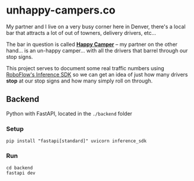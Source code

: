 # unhappy-campers.co

My partner and I live on a very busy corner here in Denver, there's a local bar that attracts a lot of out of towners, delivery drivers, etc... 

The bar in question is called **[Happy Camper](https://happycamper.pizza/denver/)** – my partner on the other hand... is an un-happy camper... with all the drivers that barrel through our stop signs.

This project serves to document some real traffic numbers using [RoboFlow's Inference SDK](https://roboflow.com/?ref=unhappy-camper) so we can get an idea of just how many drivers **stop** at our stop signs and how many simply roll on through.

## Backend
Python with FastAPI, located in the `./backend` folder

### Setup
```shell
pip install "fastapi[standard]" uvicorn inference_sdk
```

### Run
```shell
cd backend
fastapi dev
```
